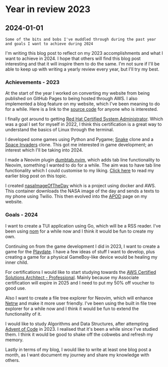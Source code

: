 # Year in review 2023

## 2024-01-01

```
Some of the bits and bobs I've muddled through during the past year and goals I want to achieve during 2024
```

I'm writing this blog post to reflect on my 2023 accomplishments and
what I want to achieve in 2024.
I hope that others will find this blog post interesting and that it will
inspire them to do the same. I'm not sure if I'll be able to keep up with
writing a yearly review every year, but I'll try my best.

### Achievements - 2023

At the start of the year I worked on converting my website from being
published on GitHub Pages to being hosted through AWS. I also
implemented a blog feature on my website, which I've been meaning to do
for a while.
Here is a link to the [source code](https://github.com/nathanberry97/personalWebsite)
for anyone who is interested.

I finally got around to getting
[Red Hat Certified System Administrator](https://www.credly.com/badges/72e86e8c-3fb1-493d-97e4-28f0c5845ce5/public_url).
Which was a goal I set for myself in 2022, I think this certification
is a great way to understand the basics of Linux through the terminal.

I developed some games using Python and Pygame;
[Snake](https://github.com/nathanberry97/PySnake) clone and a
[Space Invaders](https://github.com/nathanberry97/PyInvaders) clone.
This got me interested in game development; an interest which I'll be
taking into 2024.

I made a Neovim plugin [dumbtab.nvim](https://github.com/nathanberry97/dumbtab.nvim),
which adds tab line functionality to Neovim, something I wanted to do for a
while. The aim was to have tab line functionality which I could customise to my
liking. [Click here](./creatingYourFirstNeovimPlugin.html) to read my earlier
blog post on this topic.

I created [nasaImageOfTheDay](https://github.com/nathanberry97/nasaImageOfTheDay)
which is a project using docker and AWS. This container
downloads the NASA image of the day and sends a texts to my phone using Twilio.
This then evolved into the [APOD](../apod.html) page on my website.

### Goals - 2024

I want to create a TUI application using Go, which will be a
RSS reader. I've been using [nom](https://github.com/guyfedwards/nom)
for a while now and I think it would be fun to create my own.

Continuing on from the game development I did in 2023, I want to
create a game for the [Playdate](https://play.date/). I have a few
ideas of stuff I want to develop, plus creating a game for a physical
GameBoy-like device would be healing my inner child.

For certifications I would like to start studying towards the
[AWS Certified Solutions Architect - Professional](https://aws.amazon.com/certification/certified-solutions-architect-professional/).
Mainly because my Associate certification will expire in 2025 and I need to put
my 50% off voucher to good use.

Also I want to create a file tree explorer for Neovim, which will
enhance [Netrw](https://www.vim.org/scripts/script.php?script_id=1075)
and make it more user friendly. I've been using the built in file tree explorer
for a while now and I think it would be fun to extend the functionality of it.

I would like to study Algorithms and Data Structures, after attempting
[Advent of Code](https://adventofcode.com/) in 2023. I realised that it's
been a while since I've studied them. I think it would be good to shake off the
cobwebs and refresh my memory.

Lastly in terms of my blog, I would like to write at least one blog post
a month, as I want document my journey and share my knowledge with others.
